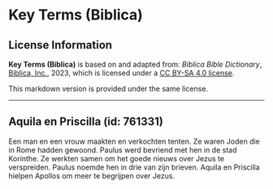 # Key Terms (Biblica)

## License Information

**Key Terms (Biblica)** is based on and adapted from: _Biblica Bible Dictionary_, [Biblica, Inc.](https://www.biblica.com/), 2023, which is licensed under a [CC BY-SA 4.0 license](https://creativecommons.org/licenses/by-sa/4.0/legalcode.en).

This markdown version is provided under the same license.



--------------------------------

## Aquila en Priscilla (id: 761331)

Een man en een vrouw maakten en verkochten tenten. Ze waren Joden die in Rome hadden gewoond. Paulus werd bevriend met hen in de stad Korinthe. Ze werkten samen om het goede nieuws over Jezus te verspreiden. Paulus noemde hen in drie van zijn brieven. Aquila en Priscilla hielpen Apollos om meer te begrijpen over Jezus.


